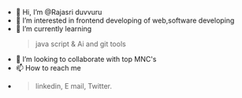 - 👋 Hi, I’m @Rajasri duvvuru
- 👀 I’m interested in frontend developing of web,software developing
- 🌱 I’m currently learning
    >java script &
    >Ai and git tools
- 💞️ I’m looking to collaborate with top MNC's
- 📫 How to reach me
-   >linkedin,
    >E mail,
    >Twitter.


<!---
Rajasri05/Rajasri05 is a ✨ special ✨ repository because its `README.md` (this file) appears on your GitHub profile.
You can click the Preview link to take a look at your changes.
--->
